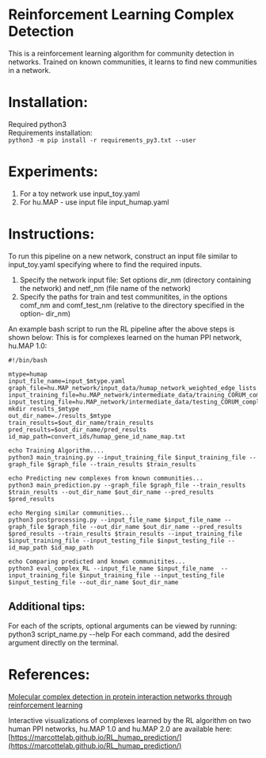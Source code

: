 # Reinforcement Learning Complex Detection
This is a reinforcement learning algorithm for community detection in networks. Trained on known communities, it learns to find new communities in a network.

# Installation:
Required python3                                  
Requirements installation:                        
`python3 -m pip install -r requirements_py3.txt --user`

# Experiments:
1. For a toy network use input_toy.yaml
2. For hu.MAP - use input file input_humap.yaml

# Instructions:
To run this pipeline on a new network, construct an input file similar to input_toy.yaml specifying where to find the required inputs.
1. Specify the network input file: Set options dir_nm (directory containing the network) and netf_nm (file name of the network)
2. Specify the paths for train and test communitites, in the options comf_nm and comf_test_nm (relative to the directory specified in the option- dir_nm)

An example bash script to run the RL pipeline after the above steps is shown below: This is for complexes learned on the human PPI network, hu.MAP 1.0:
```
#!/bin/bash

mtype=humap
input_file_name=input_$mtype.yaml
graph_file=hu.MAP_network/input_data/humap_network_weighted_edge_lists.txt
input_training_file=hu.MAP_network/intermediate_data/training_CORUM_complexes_node_lists.txt
input_testing_file=hu.MAP_network/intermediate_data/testing_CORUM_complexes_node_lists.txt
mkdir results_$mtype
out_dir_name=./results_$mtype
train_results=$out_dir_name/train_results
pred_results=$out_dir_name/pred_results
id_map_path=convert_ids/humap_gene_id_name_map.txt

echo Training Algorithm....
python3 main_training.py --input_training_file $input_training_file --graph_file $graph_file --train_results $train_results

echo Predicting new complexes from known communities...
python3 main_prediction.py --graph_file $graph_file --train_results $train_results --out_dir_name $out_dir_name --pred_results $pred_results

echo Merging similar communities...
python3 postprocessing.py --input_file_name $input_file_name --graph_file $graph_file --out_dir_name $out_dir_name --pred_results $pred_results --train_results $train_results --input_training_file $input_training_file --input_testing_file $input_testing_file --id_map_path $id_map_path

echo Comparing predicted and known communitites...
python3 eval_complex_RL --input_file_name $input_file_name  --input_training_file $input_training_file --input_testing_file $input_testing_file --out_dir_name $out_dir_name

```

## Additional tips:
For each of the scripts, optional arguments can be viewed by running: python3 script_name.py --help
For each command, add the desired argument directly on the terminal.

# References:
[Molecular complex detection in protein interaction networks through reinforcement learning](https://doi.org/10.1101/2022.06.20.496772) 

Interactive visualizations of complexes learned by the RL algorithm on two human PPI networks, hu.MAP 1.0 and hu.MAP 2.0 are available here: [https://marcottelab.github.io/RL_humap_prediction/](https://marcottelab.github.io/RL_humap_prediction/)
